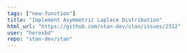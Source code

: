 ```yaml
---
tags: ["new-function"]
title: "Implement Asymmetric Laplace Distribution"
html_url: "https://github.com/stan-dev/stan/issues/2312"
user: "heroxbd"
repo: "stan-dev/stan"
---
```


